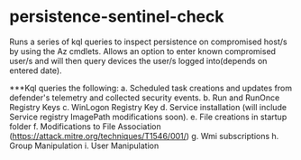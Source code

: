 # persistence-sentinel-check
Runs a series of kql queries to inspect persistence on compromised host/s by using the Az cmdlets. Allows an option to enter known compromised user/s and will then query devices the user/s logged into(depends on entered date).

***Kql queries the following:
a. Scheduled task creations and updates from defender's telemetry and collected security events.
b. Run and RunOnce Registry Keys
c. WinLogon Registry Key
d. Service installation (will include Service registry ImagePath modifications soon).
e. File creations in startup folder
f. Modifications to File Association (https://attack.mitre.org/techniques/T1546/001/)
g. Wmi subscriptions
h. Group Manipulation
i. User Manipulation

